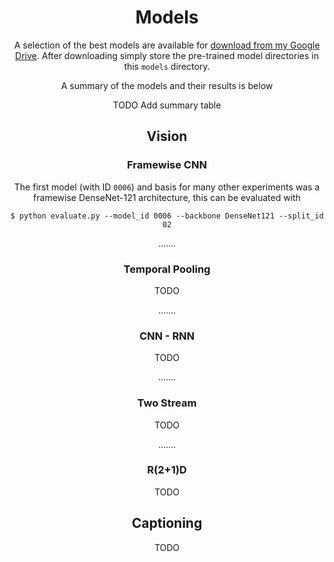 <h1 align="center">Models</h1>
<p align="center">A selection of the best models are available for <a href="https://drive.google.com/open?id=1vODBn10jtQ_MEpxdKXLlG6h0j0JchTBD">download from my Google Drive</a>. After downloading simply store the pre-trained model directories in this <code>models</code> directory.</p>
<p align="center">A summary of the models and their results is below</p>
<p align="center">TODO Add summary table</p>


<h2></h2>
<h2 align="center">Vision</h2>
<h3 align="center">Framewise CNN</h3>
<p align="center">The first model (with ID <code>0006</code>) and basis for many other experiments was a framewise DenseNet-121 architecture, this can be evaluated with</p>
<p align="center"><code>$ python evaluate.py --model_id 0006 --backbone DenseNet121 --split_id 02</code></p>


<p align="center">.......</p>
<h3 align="center">Temporal Pooling</h3>
<p align="center">TODO</p>


<p align="center">.......</p>
<h3 align="center">CNN - RNN</h3>
<p align="center">TODO</p>


<p align="center">.......</p>
<h3 align="center">Two Stream</h3>
<p align="center">TODO</p>


<p align="center">.......</p>
<h3 align="center">R(2+1)D</h3>
<p align="center">TODO</p>

<h2></h2>
<h2 align="center">Captioning</h2>
<p align="center">TODO</p>